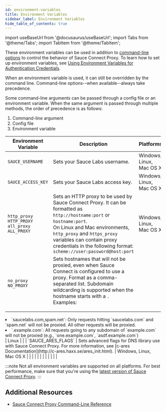```yaml
---
id: environment-variables
title: Environment Variables
sidebar_label: Environment Variables
hide_table_of_contents: true
---
```

import useBaseUrl from '@docusaurus/useBaseUrl';
import Tabs from '@theme/Tabs';
import TabItem from '@theme/TabItem';

These environment variables can be used in addition to [command-line options](/dev/cli/sauce-connect-proxy) to control the behavior of Sauce Connect Proxy. To learn how to set up environment variables, see [Using Environment Variables for Authentication Credentials](/basics/environment-variables).

When an environment variable is used, it can still be overridden by the command line. Command-line options--when available--always take precedence.

Some command-line arguments can be passed through a config file or an environment variable. When the same argument is passed through multiple methods, the order of precedence is as follows:

1. Command-line argument
1. Config file
1. Environment variable

| Environment Variable  | Description  | Platforms  | Corresponding CLI Option  |
|---|---|---|---|
| `SAUCE_USERNAME` | Sets your Sauce Labs username. | Windows, Linux, Mac OS X | [`--user`](https://docs.saucelabs.com/dev/cli/sauce-connect-proxy/index.html#--user-string) |
| `SAUCE_ACCESS_KEY` | Sets your Sauce Labs access key. | Windows, Linux, Mac OS X | [`--api-key`](https://docs.saucelabs.com/dev/cli/sauce-connect-proxy/index.html#--api-key-string) |
| `http_proxy`<br/>`HTTP_PROXY`<br/>`all_proxy`<br/>`ALL_PROXY` | Sets an HTTP proxy to be used by Sauce Connect Proxy. It can be formatted as `http://hostname:port` or `hostname:port`.<br/>On Linux and Mac environments, `http_proxy` and `https_proxy` variables can contain proxy credentials in the following format: `scheme://user:password@host:port` | Windows, Linux, Mac OS X | [`--proxy`](https://docs.saucelabs.com/dev/cli/sauce-connect-proxy/index.html#external-proxy-configuration) |
| `no_proxy`<br/>`NO_PROXY` | Sets hostnames that will not be proxied, even when Sauce Connect is configured to use a proxy. Format as a comma-separated list. Subdomain wildcarding is supported when the hostname starts with a `.` Examples:<br/><ul>
<li>`saucelabs.com,spam.net`: Only requests hitting `saucelabs.com` and `spam.net` will not be proxied. All other requests will be proxied.</li>
<li>`.example.com`: All requests going to any subdomain of `example.com` will not be proxied (e.g., `one.example.com`, `asdf.example.com`)</li>
</ul> | Linux | |
| `SAUCE_ARES_FLAGS` | Sets advanced flags for DNS library use with Sauce Connect Proxy. For more information, see [c-ares Documentation](http://c-ares.haxx.se/ares_init.html). | Windows, Linux, Mac OS X | |
| | | | |
| | | | |

:::note
Not all environment variables are supported on all platforms. For best performance, make sure that you're using the [latest version of Sauce Connect Proxy](/secure-connections/sauce-connect/installation).
:::

## Additional Resources

* [Sauce Connect Proxy Command-Line Reference](/dev/cli/sauce-connect-proxy)
